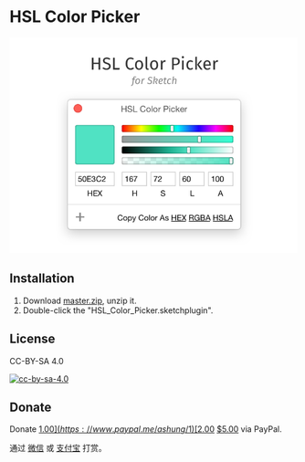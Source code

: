 # HSL Color Picker

![](hsl_color_picker.png)

## Installation

1. Download [master.zip](https://github.com/Ashung/HSL_Color_Picker/archive/master.zip), unzip it.
2. Double-click the "HSL_Color_Picker.sketchplugin".

## License

CC-BY-SA 4.0

[![cc-by-sa-4.0](https://i.creativecommons.org/l/by-sa/4.0/80x15.png)](http://creativecommons.org/licenses/by-sa/4.0/)

## Donate

Donate [$1.00](https://www.paypal.me/ashung/1)  [$2.00](https://www.paypal.me/ashung/2)  [$5.00](https://www.paypal.me/ashung/5) via PayPal.

通过 [微信](http://ashung.github.io/Automate-Sketch/css/donate_wechat_rmb_10.png) 或 [支付宝](http://ashung.github.io/Automate-Sketch/css/donate_alipay_rmb_10.png) 打赏。